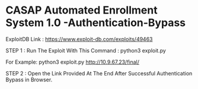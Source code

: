 # CASAP Automated Enrollment System 1.0 -Authentication-Bypass

ExploitDB Link : https://www.exploit-db.com/exploits/49463

STEP 1 : Run The Exploit With This Command : python3 exploit.py <URL>
  
For Example: python3 exploit.py http://10.9.67.23/final/

STEP 2 : Open the Link Provided At The End After Successful Authentication Bypass in Browser. 
